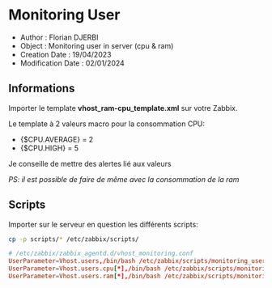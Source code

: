 # Monitoring User

- Author : Florian DJERBI
- Object : Monitoring user in server (cpu & ram)
- Creation Date : 19/04/2023
- Modification Date : 02/01/2024


## Informations
Importer le template **vhost_ram-cpu_template.xml** sur votre Zabbix.

Le template à 2 valeurs macro pour la consommation CPU:
- {$CPU.AVERAGE} = 2
- {$CPU.HIGH} = 5

Je conseille de mettre des alertes lié aux valeurs

*PS: il est possible de faire de même avec la consommation de la ram*

## Scripts
Importer sur le serveur en question les différents scripts:
``` bash
cp -p scripts/* /etc/zabbix/scripts/
```

``` conf
# /etc/zabbix/zabbix_agentd.d/vhost_monitoring.conf
UserParameter=Vhost.users,/bin/bash /etc/zabbix/scripts/monitoring_user.sh
UserParameter=Vhost.users.cpu[*],/bin/bash /etc/zabbix/scripts/monitoring_user-cpu.sh $1
UserParameter=Vhost.users.ram[*],/bin/bash /etc/zabbix/scripts/monitoring_user-ram.sh $1
```
